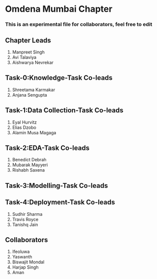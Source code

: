 # Omdena Mumbai Chapter

### **This is an experimental file for collaborators, feel free to edit**

## Chapter Leads

1. Manpreet Singh
2. Avi Talaviya
3. Aishwarya Nevrekar

## Task-0:Knowledge-Task Co-leads
1. Shreetama Karmakar
2. Anjana Sengupta

## Task-1:Data Collection-Task Co-leads
1. Eyal Hurvitz 
2. Elias Dzobo 
3. Alamin Musa Magaga

## Task-2:EDA-Task Co-leads
1. Benedict Debrah
2. Mubarak Mayyeri
3. Rishabh Saxena

## Task-3:Modelling-Task Co-leads

## Task-4:Deployment-Task Co-leads
1. Sudhir Sharma 
2. Travis Royce 
3. Tanishq Jain

## Collaborators
1. Ifeoluwa
2. Yaswanth
3. Biswajit Mondal
4. Harjap Singh
5. Aman
